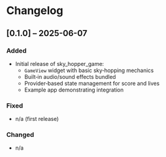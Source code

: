# Changelog

## [0.1.0] – 2025-06-07
### Added
- Initial release of sky_hopper_game:
  - `GameView` widget with basic sky‐hopping mechanics
  - Built‐in audio/sound effects bundled
  - Provider‐based state management for score and lives
  - Example app demonstrating integration

### Fixed
- n/a (first release)

### Changed
- n/a
